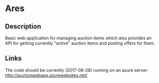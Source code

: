 # Ares

## Description

Basic web application for managing auction items which also provides an API for getting currently "active" auction items and posting offers for them.

## Links

The code should be currently (2017-08-28) running on an azure server: 
http://auctionwebapp.azurewebsites.net/